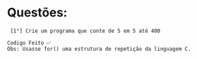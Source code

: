 # Questões:
``` [1°] Crie um programa que conte de 5 em 5 até 400```
```
Codigo Feito ✅
Obs: Usasse for() uma estrutura de repetição da linguagem C.
```